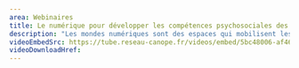 ```yaml
---
area: Webinaires
title: Le numérique pour développer les compétences psychosociales des élèves
description: "Les mondes numériques sont des espaces qui mobilisent les compétences psychosociales dès lors que les élèves y sont en interactions avec les autres : leurs regards, leurs jugements, leurs manières de collaborer. Mais il faut conscientiser et nommer les compétences psychosociales comme objectifs réels. Quels sont les contextes et outils numériques qui favorisent ou entravent le développement de ces compétences sociales ? Avec Pascal Plantard, anthropologue, Béatrice Lamboy, conseillère scientifique à Santé publique France, et Dorie Bruyas, directrice de Fréquence écoles."
videoEmbedSrc: https://tube.reseau-canope.fr/videos/embed/5bc48006-af46-4873-b83b-628da97f3e99
videoDownloadHref:
---
```

